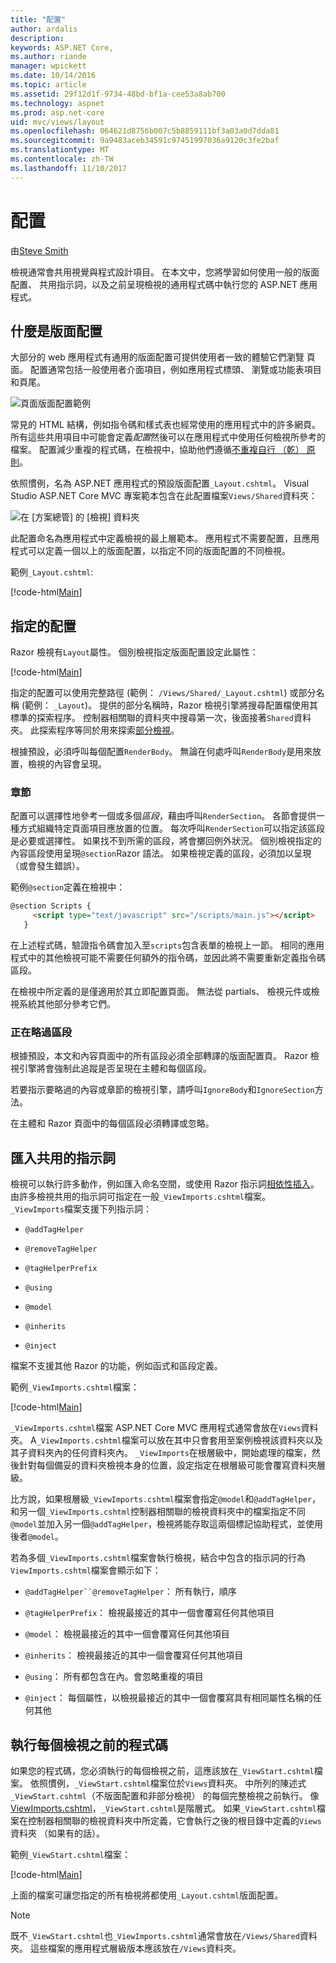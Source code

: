 ```yaml
---
title: "配置"
author: ardalis
description: 
keywords: ASP.NET Core,
ms.author: riande
manager: wpickett
ms.date: 10/14/2016
ms.topic: article
ms.assetid: 29f12d1f-9734-48bd-bf1a-cee53a8ab700
ms.technology: aspnet
ms.prod: asp.net-core
uid: mvc/views/layout
ms.openlocfilehash: 064621d8756b007c5b8859111bf3a03a0d7dda81
ms.sourcegitcommit: 9a9483aceb34591c97451997036a9120c3fe2baf
ms.translationtype: MT
ms.contentlocale: zh-TW
ms.lasthandoff: 11/10/2017
---
```

# <a name="layout"></a>配置

由[Steve Smith](https://ardalis.com/)

檢視通常會共用視覺與程式設計項目。 在本文中，您將學習如何使用一般的版面配置、 共用指示詞，以及之前呈現檢視的通用程式碼中執行您的 ASP.NET 應用程式。

## <a name="what-is-a-layout"></a>什麼是版面配置

大部分的 web 應用程式有通用的版面配置可提供使用者一致的體驗它們瀏覽 頁面。 配置通常包括一般使用者介面項目，例如應用程式標頭、 瀏覽或功能表項目和頁尾。

![頁面版面配置範例](layout/_static/page-layout.png)

常見的 HTML 結構，例如指令碼和樣式表也經常使用的應用程式中的許多網頁。 所有這些共用項目中可能會定義*配置*然後可以在應用程式中使用任何檢視所參考的檔案。 配置減少重複的程式碼，在檢視中，協助他們遵循[不重複自行 （乾） 原則](http://deviq.com/don-t-repeat-yourself/)。

依照慣例，名為 ASP.NET 應用程式的預設版面配置`_Layout.cshtml`。 Visual Studio ASP.NET Core MVC 專案範本包含在此配置檔案`Views/Shared`資料夾：

![在 [方案總管] 的 [檢視] 資料夾](layout/_static/web-project-views.png)

此配置命名為應用程式中定義檢視的最上層範本。 應用程式不需要配置，且應用程式可以定義一個以上的版面配置，以指定不同的版面配置的不同檢視。

範例`_Layout.cshtml`:

[!code-html[Main](../../common/samples/WebApplication1/Views/Shared/_Layout.cshtml?highlight=42,66)]

## <a name="specifying-a-layout"></a>指定的配置

Razor 檢視有`Layout`屬性。 個別檢視指定版面配置設定此屬性：

[!code-html[Main](../../common/samples/WebApplication1/Views/_ViewStart.cshtml?highlight=2)]

指定的配置可以使用完整路徑 (範例： `/Views/Shared/_Layout.cshtml`) 或部分名稱 (範例： `_Layout`)。 提供的部分名稱時，Razor 檢視引擎將搜尋配置檔使用其標準的探索程序。 控制器相關聯的資料夾中搜尋第一次，後面接著`Shared`資料夾。 此探索程序等同於用來探索[部分檢視](partial.md)。

根據預設，必須呼叫每個配置`RenderBody`。 無論在何處呼叫`RenderBody`是用來放置，檢視的內容會呈現。

<a name="layout-sections-label"></a>

### <a name="sections"></a>章節

配置可以選擇性地參考一個或多個*區段*，藉由呼叫`RenderSection`。 各節會提供一種方式組織特定頁面項目應放置的位置。 每次呼叫`RenderSection`可以指定該區段是必要或選擇性。 如果找不到所需的區段，將會擲回例外狀況。 個別檢視指定的內容區段使用呈現`@section`Razor 語法。 如果檢視定義的區段，必須加以呈現 （或會發生錯誤）。

範例`@section`定義在檢視中：

```html
@section Scripts {
     <script type="text/javascript" src="/scripts/main.js"></script>
   }
   ```

在上述程式碼，驗證指令碼會加入至`scripts`包含表單的檢視上一節。 相同的應用程式中的其他檢視可能不需要任何額外的指令碼，並因此將不需要重新定義指令碼區段。

在檢視中所定義的是僅適用於其立即配置頁面。 無法從 partials、 檢視元件或檢視系統其他部分參考它們。

### <a name="ignoring-sections"></a>正在略過區段

根據預設，本文和內容頁面中的所有區段必須全部轉譯的版面配置頁。 Razor 檢視引擎將會強制此追蹤是否呈現在主體和每個區段。

若要指示要略過的內容或章節的檢視引擎，請呼叫`IgnoreBody`和`IgnoreSection`方法。

在主體和 Razor 頁面中的每個區段必須轉譯或忽略。

<a name="viewimports"></a>

## <a name="importing-shared-directives"></a>匯入共用的指示詞

檢視可以執行許多動作，例如匯入命名空間，或使用 Razor 指示詞[相依性插入](dependency-injection.md)。 由許多檢視共用的指示詞可指定在一般`_ViewImports.cshtml`檔案。 `_ViewImports`檔案支援下列指示詞：

* `@addTagHelper`

* `@removeTagHelper`

* `@tagHelperPrefix`

* `@using`

* `@model`

* `@inherits`

* `@inject`

檔案不支援其他 Razor 的功能，例如函式和區段定義。

範例`_ViewImports.cshtml`檔案：

[!code-html[Main](../../common/samples/WebApplication1/Views/_ViewImports.cshtml)]

`_ViewImports.cshtml`檔案 ASP.NET Core MVC 應用程式通常會放在`Views`資料夾。 A`_ViewImports.cshtml`檔案可以放在其中只會套用至案例檢視該資料夾以及其子資料夾內的任何資料夾內。 `_ViewImports`在根層級中，開始處理的檔案，然後針對每個備妥的資料夾檢視本身的位置，設定指定在根層級可能會覆寫資料夾層級。

比方說，如果根層級`_ViewImports.cshtml`檔案會指定`@model`和`@addTagHelper`，和另一個`_ViewImports.cshtml`控制器相關聯的檢視資料夾中的檔案指定不同`@model`並加入另一個`@addTagHelper`，檢視將能存取這兩個標記協助程式，並使用後者`@model`。

若為多個`_ViewImports.cshtml`檔案會執行檢視，結合中包含的指示詞的行為`ViewImports.cshtml`檔案會顯示如下：

* `@addTagHelper``@removeTagHelper`： 所有執行，順序

* `@tagHelperPrefix`： 檢視最接近的其中一個會覆寫任何其他項目

* `@model`： 檢視最接近的其中一個會覆寫任何其他項目

* `@inherits`： 檢視最接近的其中一個會覆寫任何其他項目

* `@using`： 所有都包含在內。會忽略重複的項目

* `@inject`： 每個屬性，以檢視最接近的其中一個會覆寫具有相同屬性名稱的任何其他

<a name="viewstart"></a>

## <a name="running-code-before-each-view"></a>執行每個檢視之前的程式碼

如果您的程式碼，您必須執行的每個檢視之前，這應該放在`_ViewStart.cshtml`檔案。 依照慣例，`_ViewStart.cshtml`檔案位於`Views`資料夾。 中所列的陳述式`_ViewStart.cshtml`（不版面配置和非部分檢視） 的每個完整檢視之前執行。 像[ViewImports.cshtml](xref:mvc/views/layout#viewimports)，`_ViewStart.cshtml`是階層式。 如果`_ViewStart.cshtml`檔案在控制器相關聯的檢視資料夾中所定義，它會執行之後的根目錄中定義的`Views`資料夾 （如果有的話）。

範例`_ViewStart.cshtml`檔案：

[!code-html[Main](../../common/samples/WebApplication1/Views/_ViewStart.cshtml)]

上面的檔案可讓您指定的所有檢視將都使用`_Layout.cshtml`版面配置。

> [!NOTE]
> 既不`_ViewStart.cshtml`也`_ViewImports.cshtml`通常會放在`/Views/Shared`資料夾。 這些檔案的應用程式層級版本應該放在`/Views`資料夾。
